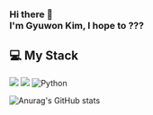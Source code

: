 ### Hi there 👋 </br>I'm Gyuwon Kim, I hope to ???

## 💻 My Stack
<img src="https://img.shields.io/badge/JAVA-404040?style=for-the-badge&logo=java&logoColor=white"> <img src="https://img.shields.io/badge/mysql-404040?style=for-the-badge&logo=mysql&logoColor=white"> <img alt="Python" src ="https://img.shields.io/badge/Python-404040.svg?&style=for-the-badge&logo=Python&logoColor=white"/> 

![Anurag's GitHub stats](https://github-readme-stats.vercel.app/api?username=gimgyuwon&show_icons=true&theme=graywhite)
